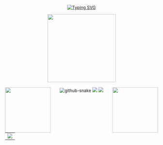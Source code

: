<div align="center">

  <!-- dynamic typing effect 动态打字效果 -->
  
  [![Typing SVG](https://readme-typing-svg.demolab.com?font=Fira+Code&pause=1000&width=435&lines=console.log(%22Hello%2C%20World%22);小陈同学祝您今天愉快!&center=true&size=27)](https://git.io/typing-svg)


  <!-- knock code pictures 敲代码的图片 -->
  <picture>
    <source media="(prefers-color-scheme: dark)" srcset="https://cdn.jsdelivr.net/gh/cjpnice/cjpnice/assets/images/coding.gif" />
    <source media="(prefers-color-scheme: light)" srcset="https://cdn.jsdelivr.net/gh/cjpnice/cjpnice/assets/images/developer.svg" height="225px" />
    <img src="https://cdn.jsdelivr.net/gh/cjpnice/cjpnice/assets/images/coding.gif" />
  </picture>

  <!-- for beauty 留个空行好看点 -->
  <div>&nbsp;</div>


  <!-- Snake Code Contribution Map 贪吃蛇代码贡献图 -->
  <picture>
    <source media="(prefers-color-scheme: dark)" srcset="https://cdn.jsdelivr.net/gh/cjpnice/cjpnice/profile-snake-contrib/github-contribution-grid-snake-dark.svg" />
    <source media="(prefers-color-scheme: light)" srcset="https://cdn.jsdelivr.net/gh/cjpnice/cjpnice/profile-snake-contrib/github-contribution-grid-snake.svg" />
    <img alt="github-snake" src="https://cdn.jsdelivr.net/gh/cjpnice/cjpnice/profile-snake-contrib/github-contribution-grid-snake-dark.svg" />
  </picture>

<!-- github-readme-streak-stats 连续提交代码天数记录 -->
<img align="left" width="150" src="https://cdn.jsdelivr.net/gh/cjpnice/cjpnice/assets/images/left.png" />
<picture>
  <source media="(prefers-color-scheme: dark)" srcset="https://github-readme-streak-stats.herokuapp.com/?user=cjpnice&theme=dark&hide_border=true" />
  <source media="(prefers-color-scheme: light)" srcset="https://github-readme-streak-stats.herokuapp.com/?user=cjpnice&theme=light&hide_border=true" />
  <img src="https://github-readme-streak-stats.herokuapp.com/?user=cjpnice&theme=dark&hide_border=true" />
</picture>
<img align="right" width="150"  src="https://cdn.jsdelivr.net/gh/cjpnice/cjpnice/assets/images/right.png" />

<!-- metrics 基础资料 -->
<img src="https://cdn.jsdelivr.net/gh/cjpnice/cjpnice/github-metrics/base.svg" />

<!-- GitHub Activity Graph GitHub 活动图 -->
<table>
  <tr>
    <td>
      <picture>
        <source media="(prefers-color-scheme: dark)" srcset="https://github-readme-activity-graph.vercel.app/graph?username=cjpnice&theme=xcode&bg_color=FF000000&hide_border=true" />
        <source media="(prefers-color-scheme: light)" srcset="https://github-readme-activity-graph.vercel.app/graph?username=cjpnice&theme=xcode&bg_color=FF000000&color=000000&hide_border=true" />
        <img src="https://github-readme-activity-graph.vercel.app/graph?username=cjpnice&theme=xcode&bg_color=FF000000&hide_border=true" />
      </picture>
  </tr>
</table>


</div>








